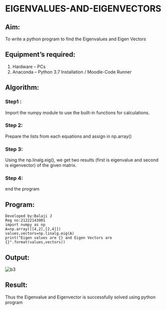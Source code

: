 # EIGENVALUES-AND-EIGENVECTORS
## Aim:
To write a python program to find the Eigenvalues and Eigen Vectors
## Equipment’s required:
1. 	Hardware – PCs
2. 	Anaconda – Python 3.7 Installation / Moodle-Code Runner
## Algorithm:
### Step1 : 
Import the numpy module to use the built-in functions for calculations.
### Step 2:
Prepare the lists from each equations and assign in np.array()
### Step 3:
Using the np.linalg.eig(),  we get two results (first is eigenvalue and second is eigenvector) of the given matrix.
### Step 4: 
end the program
## Program:
```
Developed by:Balaji J
Reg no:21222143001
import numpy as np
A=np.array([[4,2],[2,4]])
values,vectors=np.linalg.eig(A)
print("Eigen values are {} and Eigen Vectors are {}".format(values,vectors))
```
## Output:

![b3](https://github.com/Balaji-Jothiramalingam/EIGENVALUES-AND-EIGENVECTORS/assets/114234865/4f885133-b0ed-4025-80e2-e06a739dcebc)

## Result:
Thus the Eigenvalue and Eigenvector is successfully solved using python program
